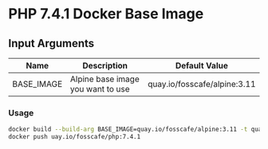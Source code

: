 # PHP 7.4.1 Docker Base Image

## Input Arguments

| Name       | Description                       | Default Value                |
| ---------- | --------------------------------- | ---------------------------- |
| BASE_IMAGE | Alpine base image you want to use | quay.io/fosscafe/alpine:3.11 |

### Usage

```bash
docker build --build-arg BASE_IMAGE=quay.io/fosscafe/alpine:3.11 -t quay.io/fosscafe/php:7.4.1 .
docker push uay.io/fosscafe/php:7.4.1
```
